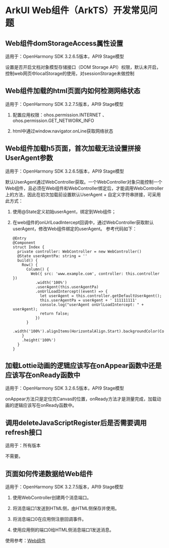 # ArkUI Web组件（ArkTS）开发常见问题

## Web组件domStorageAccess属性设置

适用于：OpenHarmony SDK 3.2.6.5版本，API9 Stage模型

设置是否开启文档对象模型存储接口（DOM Storage API）权限，默认未开启，控制web网页中localStorage的使用，对sessionStorage未做控制


## Web组件加载的html页面内如何检测网络状态

适用于：OpenHarmony SDK 3.2.7.5版本，API9 Stage模型

1. 配置应用权限：ohos.permission.INTERNET 、 ohos.permission.GET_NETWORK_INFO

2. html中通过window.navigator.onLine获取网络状态

## Web组件加载h5页面，首次加载无法设置拼接UserAgent参数

适用于：OpenHarmony SDK 3.2.6.5版本，API9 Stage模型

默认UserAgent通过WebController获取。一个WebController对象只能控制一个Web组件，且必须在Web组件和WebController绑定后，才能调用WebController上的方法，因此在初次加载前设置默认UserAgent + 自定义字符串拼接，可采用此方式：

1. 使用\@State定义初始userAgent，绑定到Web组件；

2. 在web组件的onUrlLoadIntercept回调中，通过WebController获取默认userAgent，修改Web组件绑定的userAgent。
   参考代码如下：

     
   ```
   @Entry
   @Component
   struct Index {
     private controller: WebController = new WebController()
     @State userAgentPa: string = ''
     build() {
       Row() {
         Column() {
           Web({ src: 'www.example.com', controller: this.controller })
             .width('100%')
             .userAgent(this.userAgentPa)
             .onUrlLoadIntercept((event) => {
               let userAgent = this.controller.getDefaultUserAgent();
               this.userAgentPa = userAgent + ' 111111111'
               console.log("userAgent onUrlLoadIntercept: " + userAgent);
               return false;
             })
         }
         .width('100%').alignItems(HorizontalAlign.Start).backgroundColor(Color.Green)
       }
       .height('100%')
     }
   }
   ```

## 加载Lottie动画的逻辑应该写在onAppear函数中还是应该写在onReady函数中

适用于：OpenHarmony SDK 3.2.6.5版本，API9 Stage模型

onAppear方法只是定位完Canvas的位置，onReady方法才是测量完成，加载动画的逻辑应该写在onReady函数中。

## 调用deleteJavaScriptRegister后是否需要调用refresh接口

适用于：所有版本

不需要。

## 页面如何传递数据给Web组件

适用于：OpenHarmony SDK 3.2.7.5版本，API9 Stage模型

1. 使用WebController创建两个消息端口。

2. 将消息端口1发送到HTML侧，由HTML侧保存并使用。

3. 将消息端口0在应用侧注册回调事件。

4. 使用应用侧的端口0给HTML侧消息端口1发送消息。

使用参考：[Web组件](../reference/arkui-ts/ts-basic-components-web.md#postmessage9)
